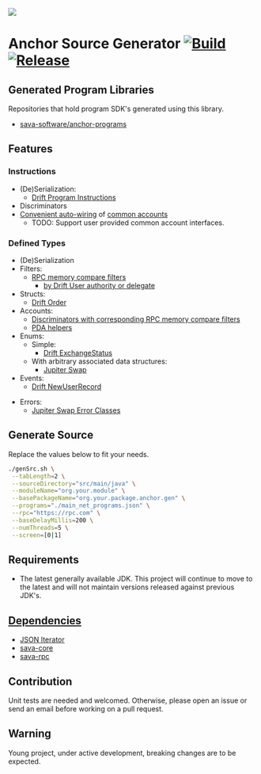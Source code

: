 ![](https://github.com/sava-software/sava/blob/003cf88b3cd2a05279027557f23f7698662d2999/assets/images/solana_java_cup.svg)

# Anchor Source Generator [![Build](https://github.com/sava-software/anchor-src-gen/actions/workflows/gradle.yml/badge.svg)](https://github.com/sava-software/anchor-src-gen/actions/workflows/gradle.yml) [![Release](https://github.com/sava-software/anchor-src-gen/actions/workflows/release.yml/badge.svg)](https://github.com/sava-software/anchor-src-gen/actions/workflows/release.yml)

## Generated Program Libraries

Repositories that hold program SDK's generated using this library.

- [sava-software/anchor-programs](https://github.com/sava-software/anchor-programs/tree/main/programs/src/main/java/software/sava/anchor/programs)

## Features

### Instructions

- (De)Serialization:
    - [Drift Program Instructions](https://github.com/sava-software/anchor-programs/blob/main/programs/src/main/java/software/sava/anchor/programs/drift/anchor/DriftProgram.java)
- Discriminators
- [Convenient auto-wiring](https://github.com/sava-software/anchor-programs/blob/2715022ac3c6a72469ff817541e0f1c38cb942c3/programs/src/main/java/software/sava/anchor/programs/glam/anchor/GlamProgram.java#L325)
  of [common accounts](https://github.com/sava-software/sava/blob/main/core/src/main/java/software/sava/core/accounts/SolanaAccounts.java)
    - TODO: Support user provided common account interfaces.

### Defined Types

- (De)Serialization
- Filters:
    - [RPC memory compare filters](https://solana.com/docs/rpc#filter-criteria)
        - [by Drift User authority or delegate](https://github.com/sava-software/anchor-programs/blob/2715022ac3c6a72469ff817541e0f1c38cb942c3/programs/src/main/java/software/sava/anchor/programs/drift/anchor/types/User.java#L91)
- Structs:
    - [Drift Order](https://github.com/sava-software/anchor-programs/blob/2715022ac3c6a72469ff817541e0f1c38cb942c3/programs/src/main/java/software/sava/anchor/programs/drift/anchor/types/Order.java)
- Accounts:
    * [Discriminators with corresponding RPC memory compare filters](https://github.com/sava-software/anchor-programs/blob/2715022ac3c6a72469ff817541e0f1c38cb942c3/programs/src/main/java/software/sava/anchor/programs/glam/anchor/types/FundAccount.java#L31)
    * [PDA helpers](https://github.com/sava-software/anchor-programs/blob/2715022ac3c6a72469ff817541e0f1c38cb942c3/programs/src/main/java/software/sava/anchor/programs/glam/anchor/GlamPDAs.java)
- Enums:
    * Simple:
        * [Drift ExchangeStatus](https://github.com/sava-software/anchor-programs/blob/329056d611440fde45371aea7f5c95bf1bb465fb/programs/src/main/java/software/sava/anchor/programs/drift/anchor/types/ExchangeStatus.java)
    * With arbitrary associated data structures:
        * [Jupiter Swap](https://github.com/sava-software/anchor-programs/blob/329056d611440fde45371aea7f5c95bf1bb465fb/programs/src/main/java/software/sava/anchor/programs/jupiter/swap/anchor/types/Swap.java)
- Events:
    * [Drift NewUserRecord](https://github.com/sava-software/anchor-programs/blob/2715022ac3c6a72469ff817541e0f1c38cb942c3/programs/src/main/java/software/sava/anchor/programs/drift/anchor/types/NewUserRecord.java)

* Errors:
    * [Jupiter Swap Error Classes](https://github.com/sava-software/anchor-programs/blob/b6624c92404215daa2355ec719784fdf447786a3/programs/src/main/java/software/sava/anchor/programs/jupiter/swap/anchor/JupiterError.java)

## Generate Source

Replace the values below to fit your needs.

```bash
./genSrc.sh \
 --tabLength=2 \
 --sourceDirectory="src/main/java" \
 --moduleName="org.your.module" \
 --basePackageName="org.your.package.anchor.gen" \
 --programs="./main_net_programs.json" \
 --rpc="https://rpc.com" \
 --baseDelayMillis=200 \
 --numThreads=5 \
 --screen=[0|1]
```

## Requirements

- The latest generally available JDK. This project will continue to move to the latest and will not maintain
  versions released against previous JDK's.

## [Dependencies](src/main/java/module-info.java)

- [JSON Iterator](https://github.com/comodal/json-iterator?tab=readme-ov-file#json-iterator)
- [sava-core](https://github.com/sava-software/sava)
- [sava-rpc](https://github.com/sava-software/sava)

## Contribution

Unit tests are needed and welcomed. Otherwise, please open an issue or send an email before working on a pull request.

## Warning

Young project, under active development, breaking changes are to be expected.
